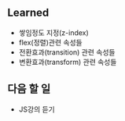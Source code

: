 ## Learned
- 쌓임정도 지정(z-index)
- flex(정렬)관련 속성들
- 전환효과(transition) 관련 속성들
- 변환효과(transform) 관련 속성들

## 다음 할 일
- JS강의 듣기
